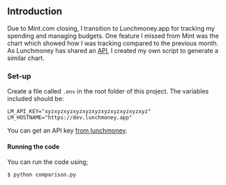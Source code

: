 ## Introduction
Due to Mint.com closing, I transition to Lunchmoney.app for tracking my spending and managing budgets. One feature I missed from Mint was the chart which showed how I was tracking compared to the previous month. As Lunchmoney has shared an [API](lunchmoney.dev), I created my own script to generate a similar chart.

### Set-up
Create a file called `.env` in the root folder of this project. The variables included should be:
```
LM_API_KEY="xyzxyzxyzxyzxyzxyzxyzxyzxyzxyzxyz"
LM_HOSTNAME="https://dev.lunchmoney.app"
```
You can get an API key [from lunchmoney](https://my.lunchmoney.app/developers).

#### Running the code
You can run the code using;
```
$ python comparison.py
```

